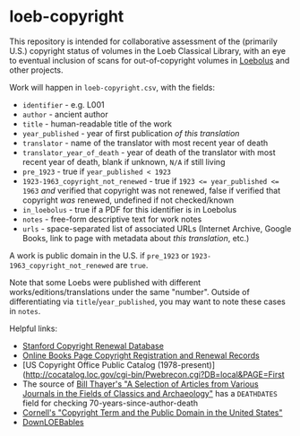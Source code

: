 # loeb-copyright

This repository is intended for collaborative assessment of the (primarily U.S.) copyright status of volumes in the Loeb Classical Library, with an eye to eventual inclusion of scans for out-of-copyright volumes in [Loebolus](https://ryanfb.github.io/loebolus/) and other projects.

Work will happen in `loeb-copyright.csv`, with the fields:

* `identifier` - e.g. L001
* `author` - ancient author
* `title` - human-readable title of the work
* `year_published` - year of first publication *of this translation*
* `translator` - name of the translator with most recent year of death
* `translator_year_of_death` - year of death of the translator with most recent year of death, blank if unknown, `N/A` if still living
* `pre_1923` - true if `year_published < 1923`
* `1923-1963_copyright_not_renewed` - true if `1923 <= year_published <= 1963` *and* verified that copyright was not renewed, false if verified that copyright *was* renewed, undefined if not checked/known
* `in_loebolus` - true if a PDF for this identifier is in Loebolus
* `notes` - free-form descriptive text for work notes
* `urls` - space-separated list of associated URLs (Internet Archive, Google Books, link to page with metadata about *this translation*, etc.)

A work is public domain in the U.S. if `pre_1923` or `1923-1963_copyright_not_renewed` are `true`.

Note that some Loebs were published with different works/editions/translations under the same "number". Outside of differentiating via `title`/`year_published`, you may want to note these cases in `notes`.

Helpful links:

* [Stanford Copyright Renewal Database](https://collections.stanford.edu/copyrightrenewals/bin/page?forward=home)
* [Online Books Page Copyright Registration and Renewal Records](http://onlinebooks.library.upenn.edu/cce/)
* [US Copyright Office Public Catalog (1978-present)](http://cocatalog.loc.gov/cgi-bin/Pwebrecon.cgi?DB=local&PAGE=First
* The source of [Bill Thayer's "A Selection of Articles from Various Journals in the Fields of Classics and Archaeology"](http://penelope.uchicago.edu/Thayer/E/Journals/Roman/home.html) has a `DEATHDATES` field for checking 70-years-since-author-death
* [Cornell's "Copyright Term and the Public Domain in the United States"](http://copyright.cornell.edu/resources/publicdomain.cfm)
* [DownLOEBables](http://www.edonnelly.com/loebs.html)
